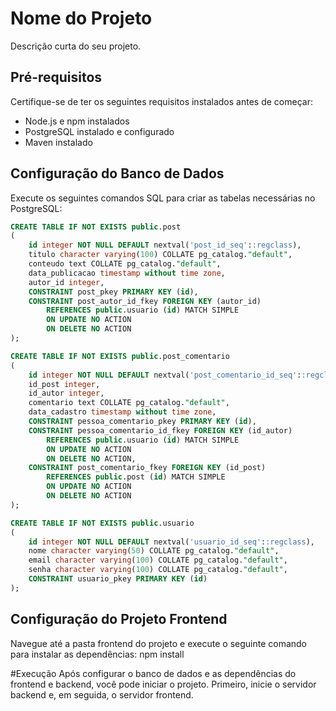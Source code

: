 # Nome do Projeto

Descrição curta do seu projeto.

## Pré-requisitos

Certifique-se de ter os seguintes requisitos instalados antes de começar:

- Node.js e npm instalados
- PostgreSQL instalado e configurado
- Maven instalado

## Configuração do Banco de Dados

Execute os seguintes comandos SQL para criar as tabelas necessárias no PostgreSQL:

```sql
CREATE TABLE IF NOT EXISTS public.post
(
    id integer NOT NULL DEFAULT nextval('post_id_seq'::regclass),
    titulo character varying(100) COLLATE pg_catalog."default",
    conteudo text COLLATE pg_catalog."default",
    data_publicacao timestamp without time zone,
    autor_id integer,
    CONSTRAINT post_pkey PRIMARY KEY (id),
    CONSTRAINT post_autor_id_fkey FOREIGN KEY (autor_id)
        REFERENCES public.usuario (id) MATCH SIMPLE
        ON UPDATE NO ACTION
        ON DELETE NO ACTION
);

CREATE TABLE IF NOT EXISTS public.post_comentario
(
    id integer NOT NULL DEFAULT nextval('post_comentario_id_seq'::regclass),
    id_post integer,
    id_autor integer,
    comentario text COLLATE pg_catalog."default",
    data_cadastro timestamp without time zone,
    CONSTRAINT pessoa_comentario_pkey PRIMARY KEY (id),
    CONSTRAINT pessoa_comentario_id_fkey FOREIGN KEY (id_autor)
        REFERENCES public.usuario (id) MATCH SIMPLE
        ON UPDATE NO ACTION
        ON DELETE NO ACTION,
    CONSTRAINT post_comentario_fkey FOREIGN KEY (id_post)
        REFERENCES public.post (id) MATCH SIMPLE
        ON UPDATE NO ACTION
        ON DELETE NO ACTION
);

CREATE TABLE IF NOT EXISTS public.usuario
(
    id integer NOT NULL DEFAULT nextval('usuario_id_seq'::regclass),
    nome character varying(50) COLLATE pg_catalog."default",
    email character varying(100) COLLATE pg_catalog."default",
    senha character varying(100) COLLATE pg_catalog."default",
    CONSTRAINT usuario_pkey PRIMARY KEY (id)
);
```
## Configuração do Projeto Frontend
Navegue até a pasta frontend do projeto e execute o seguinte comando para instalar as dependências: npm install

#Execução
Após configurar o banco de dados e as dependências do frontend e backend, você pode iniciar o projeto. Primeiro, inicie o servidor backend e, em seguida, o servidor frontend.
